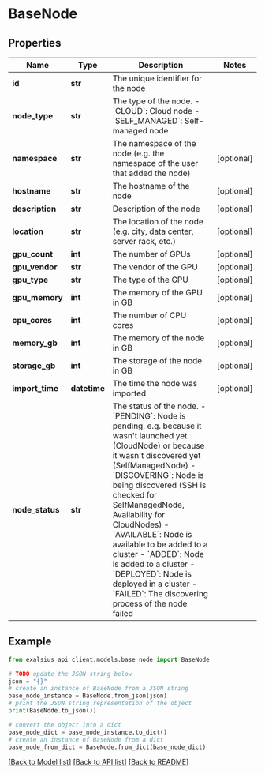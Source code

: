 # BaseNode


## Properties

Name | Type | Description | Notes
------------ | ------------- | ------------- | -------------
**id** | **str** | The unique identifier for the node | 
**node_type** | **str** | The type of the node. - &#x60;CLOUD&#x60;: Cloud node - &#x60;SELF_MANAGED&#x60;: Self-managed node  | 
**namespace** | **str** | The namespace of the node (e.g. the namespace of the user that added the node) | [optional] 
**hostname** | **str** | The hostname of the node | [optional] 
**description** | **str** | Description of the node | [optional] 
**location** | **str** | The location of the node (e.g. city, data center, server rack, etc.) | [optional] 
**gpu_count** | **int** | The number of GPUs | [optional] 
**gpu_vendor** | **str** | The vendor of the GPU | [optional] 
**gpu_type** | **str** | The type of the GPU | [optional] 
**gpu_memory** | **int** | The memory of the GPU in GB | [optional] 
**cpu_cores** | **int** | The number of CPU cores | [optional] 
**memory_gb** | **int** | The memory of the node in GB | [optional] 
**storage_gb** | **int** | The storage of the node in GB | [optional] 
**import_time** | **datetime** | The time the node was imported | [optional] 
**node_status** | **str** | The status of the node. - &#x60;PENDING&#x60;: Node is pending, e.g. because it wasn&#39;t launched yet (CloudNode) or because it wasn&#39;t discovered yet (SelfManagedNode) - &#x60;DISCOVERING&#x60;: Node is being discovered (SSH is checked for SelfManagedNode, Availability for CloudNodes) - &#x60;AVAILABLE&#x60;: Node is available to be added to a cluster - &#x60;ADDED&#x60;: Node is added to a cluster - &#x60;DEPLOYED&#x60;: Node is deployed in a cluster - &#x60;FAILED&#x60;: The discovering process of the node failed  | 

## Example

```python
from exalsius_api_client.models.base_node import BaseNode

# TODO update the JSON string below
json = "{}"
# create an instance of BaseNode from a JSON string
base_node_instance = BaseNode.from_json(json)
# print the JSON string representation of the object
print(BaseNode.to_json())

# convert the object into a dict
base_node_dict = base_node_instance.to_dict()
# create an instance of BaseNode from a dict
base_node_from_dict = BaseNode.from_dict(base_node_dict)
```
[[Back to Model list]](../README.md#documentation-for-models) [[Back to API list]](../README.md#documentation-for-api-endpoints) [[Back to README]](../README.md)


